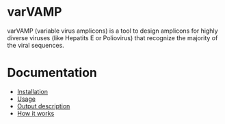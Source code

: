 # varVAMP
varVAMP (variable virus amplicons) is a tool to design amplicons for highly diverse viruses (like Hepatits E or Poliovirus) that recognize the majority of the viral sequences.

# Documentation

* [Installation](docs/installation.md)
* [Usage](docs/usage.md)
* [Output description](docs/output.md)
* [How it works](docs/how_varvamp_works.md)
